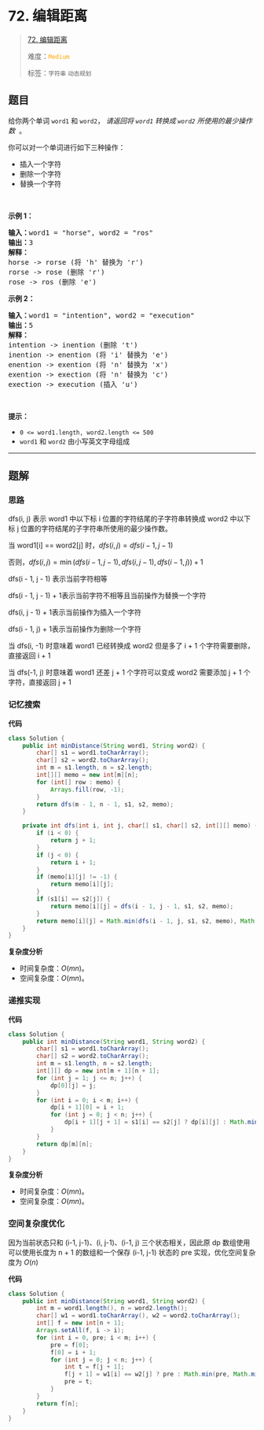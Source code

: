 # 72. 编辑距离

> [72. 编辑距离](https://leetcode.cn/problems/edit-distance/)
>
> 难度：<font color=orange>`Medium`</font>
>
> 标签：`字符串` `动态规划`

## 题目

<p>给你两个单词&nbsp;<code>word1</code> 和&nbsp;<code>word2</code>， <em>请返回将&nbsp;<code>word1</code>&nbsp;转换成&nbsp;<code>word2</code> 所使用的最少操作数</em> &nbsp;。</p>

<p>你可以对一个单词进行如下三种操作：</p>

<ul>
	<li>插入一个字符</li>
	<li>删除一个字符</li>
	<li>替换一个字符</li>
</ul>

<p>&nbsp;</p>

<p><strong>示例&nbsp;1：</strong></p>

<pre>
<strong>输入：</strong>word1 = "horse", word2 = "ros"
<strong>输出：</strong>3
<strong>解释：</strong>
horse -&gt; rorse (将 'h' 替换为 'r')
rorse -&gt; rose (删除 'r')
rose -&gt; ros (删除 'e')
</pre>

<p><strong>示例&nbsp;2：</strong></p>

<pre>
<strong>输入：</strong>word1 = "intention", word2 = "execution"
<strong>输出：</strong>5
<strong>解释：</strong>
intention -&gt; inention (删除 't')
inention -&gt; enention (将 'i' 替换为 'e')
enention -&gt; exention (将 'n' 替换为 'x')
exention -&gt; exection (将 'n' 替换为 'c')
exection -&gt; execution (插入 'u')
</pre>

<p>&nbsp;</p>

<p><strong>提示：</strong></p>

<ul>
	<li><code>0 &lt;= word1.length, word2.length &lt;= 500</code></li>
	<li><code>word1</code> 和 <code>word2</code> 由小写英文字母组成</li>
</ul>


--------------------

## 题解

### 思路

dfs(i, j) 表示 word1 中以下标 i 位置的字符结尾的子字符串转换成 word2 中以下标 j 位置的字符结尾的子字符串所使用的最少操作数。

当 word1[i] == word2[j] 时，$dfs(i, j) = dfs(i-1, j-1)$​

否则，$dfs(i, j) = \min(dfs(i-1, j-1), dfs(i, j-1), dfs(i-1, j)) + 1$​ 

dfs(i - 1, j - 1) 表示当前字符相等

dfs(i - 1, j - 1) + 1表示当前字符不相等且当前操作为替换一个字符

dfs(i, j - 1) + 1表示当前操作为插入一个字符

dfs(i - 1, j) + 1表示当前操作为删除一个字符

当 dfs(i, -1) 时意味着 word1 已经转换成 word2 但是多了 i + 1 个字符需要删除，直接返回 i + 1

当 dfs(-1, j) 时意味着 word1 还差 j + 1 个字符可以变成 word2 需要添加 j + 1 个字符，直接返回 j + 1

### 记忆搜索

**代码**

```java
class Solution {
    public int minDistance(String word1, String word2) {
        char[] s1 = word1.toCharArray();
        char[] s2 = word2.toCharArray();
        int m = s1.length, n = s2.length;
        int[][] memo = new int[m][n];
        for (int[] row : memo) {
            Arrays.fill(row, -1);
        }
        return dfs(m - 1, n - 1, s1, s2, memo);
    }

    private int dfs(int i, int j, char[] s1, char[] s2, int[][] memo) {
        if (i < 0) {
            return j + 1;
        }
        if (j < 0) {
            return i + 1;
        }
        if (memo[i][j] != -1) {
            return memo[i][j];
        }
        if (s1[i] == s2[j]) {
            return memo[i][j] = dfs(i - 1, j - 1, s1, s2, memo);
        }
        return memo[i][j] = Math.min(dfs(i - 1, j, s1, s2, memo), Math.min(dfs(i, j - 1, s1, s2, memo), dfs(i - 1, j - 1, s1, s2, memo))) + 1;
    }
}
```

**复杂度分析**

- 时间复杂度：$O(mn)$。
- 空间复杂度：$O(mn)$。

### 递推实现

**代码**

```java
class Solution {
    public int minDistance(String word1, String word2) {
        char[] s1 = word1.toCharArray();
        char[] s2 = word2.toCharArray();
        int m = s1.length, n = s2.length;
        int[][] dp = new int[m + 1][n + 1];
        for (int j = 1; j <= n; j++) {
            dp[0][j] = j;
        }
        for (int i = 0; i < m; i++) {
            dp[i + 1][0] = i + 1;
            for (int j = 0; j < n; j++) {
                dp[i + 1][j + 1] = s1[i] == s2[j] ? dp[i][j] : Math.min(dp[i][j], Math.min(dp[i][j + 1], dp[i + 1][j])) + 1;
            }
        }
        return dp[m][n];
    }
}
```

**复杂度分析**

- 时间复杂度：$O(mn)$。
- 空间复杂度：$O(mn)$。

### 空间复杂度优化

因为当前状态只和 (i-1, j-1)、(i, j-1)、(i-1, j) 三个状态相关，因此原 dp 数组使用可以使用长度为 n + 1 的数组和一个保存 (i-1, j-1) 状态的 pre 实现，优化空间复杂度为 $O(n)$

**代码**

```java
class Solution {
    public int minDistance(String word1, String word2) {
        int m = word1.length(), n = word2.length();
        char[] w1 = word1.toCharArray(), w2 = word2.toCharArray();
        int[] f = new int[n + 1];
        Arrays.setAll(f, i -> i);
        for (int i = 0, pre; i < m; i++) {
            pre = f[0];
            f[0] = i + 1;
            for (int j = 0; j < n; j++) {
                int t = f[j + 1];
                f[j + 1] = w1[i] == w2[j] ? pre : Math.min(pre, Math.min(f[j], f[j + 1])) + 1;
                pre = t;
            }
        }
        return f[n];
    }
}
```
